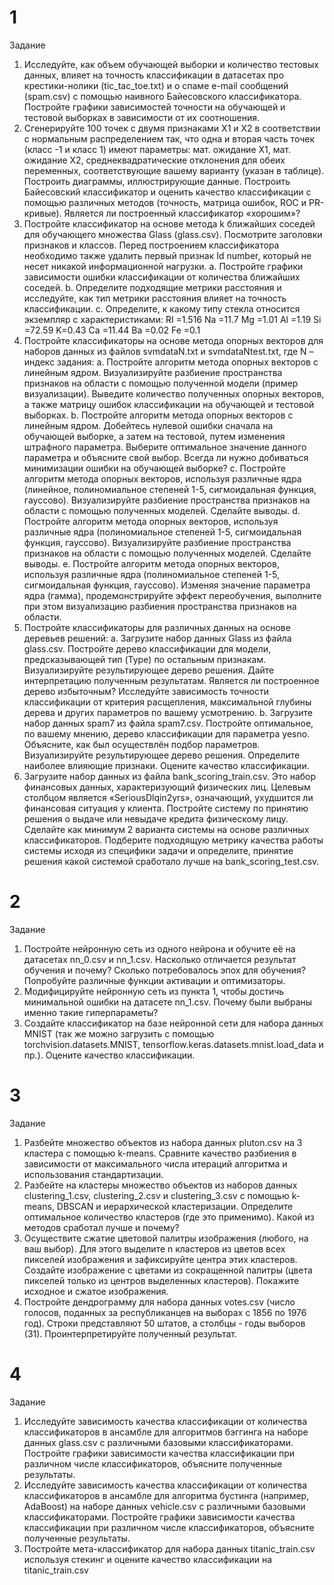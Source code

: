 # 1
Задание
1. Исследуйте, как объем обучающей выборки и количество тестовых данных, влияет на точность классификации в датасетах про крестики-нолики (tic_tac_toe.txt) и о спаме e-mail сообщений (spam.csv) с помощью наивного Байесовского классификатора.  Постройте графики зависимостей точности на обучающей и тестовой выборках в зависимости от их соотношения.
2. Сгенерируйте 100 точек с двумя признаками X1 и X2 в соответствии с нормальным распределением так, что одна и вторая часть точек (класс -1 и класс 1) имеют параметры: мат. ожидание X1, мат. ожидание X2, среднеквадратические отклонения для обеих переменных, соответствующие вашему варианту (указан в таблице). Построить диаграммы, иллюстрирующие данные. Построить Байесовский классификатор и оценить качество классификации с помощью различных методов (точность, матрица ошибок, ROС и PR-кривые). Является ли построенный классификатор «хорошим»?
3. Постройте классификатор на основе метода k ближайших соседей для обучающего множества Glass (glass.csv). Посмотрите заголовки признаков и классов. Перед построением классификатора необходимо также удалить первый признак Id number, который не несет никакой информационной нагрузки. 
  a. Постройте графики зависимости ошибки классификации от количества ближайших соседей.
  b. Определите подходящие метрики расстояния и исследуйте, как тип метрики расстояния влияет на точность классификации.
  c. Определите, к какому типу стекла относится экземпляр с характеристиками:
RI =1.516 Na =11.7 Mg =1.01 Al =1.19 Si =72.59 K=0.43 Ca =11.44 Ba =0.02 Fe =0.1
4. Постройте классификаторы на основе метода опорных векторов для наборов данных из файлов svmdataN.txt и svmdataNtest.txt, где N –  индекс задания:
  a. Постройте алгоритм метода опорных векторов с линейным ядром. Визуализируйте разбиение пространства признаков на области с помощью полученной модели (пример визуализации). Выведите количество полученных опорных векторов, а также матрицу ошибок классификации на обучающей и тестовой выборках.
  b. Постройте алгоритм метода опорных векторов с линейным ядром. Добейтесь нулевой ошибки сначала на обучающей выборке, а затем на тестовой, путем изменения штрафного параметра. Выберите оптимальное значение данного параметра и объясните свой выбор. Всегда ли нужно добиваться минимизации ошибки на обучающей выборке?
  c. Постройте алгоритм метода опорных векторов, используя различные ядра (линейное, полиномиальное степеней 1-5, сигмоидальная функция, гауссово). Визуализируйте разбиение пространства признаков на области с помощью полученных моделей. Сделайте выводы.
  d. Постройте алгоритм метода опорных векторов, используя различные ядра (полиномиальное степеней 1-5, сигмоидальная функция, гауссово). Визуализируйте разбиение пространства признаков на области с помощью полученных моделей. Сделайте выводы.
  e. Постройте алгоритм метода опорных векторов, используя различные ядра (полиномиальное степеней 1-5, сигмоидальная функция, гауссово). Изменяя значение параметра ядра (гамма), продемонстрируйте эффект переобучения, выполните при этом визуализацию разбиения пространства признаков на области.
5. Постройте классификаторы для различных данных на основе деревьев решений:
  a. Загрузите набор данных Glass из файла glass.csv.
Постройте дерево классификации для модели, предсказывающей тип (Type) по остальным признакам. Визуализируйте результирующее дерево решения. Дайте интерпретацию полученным результатам. Является ли построенное дерево избыточным? Исследуйте зависимость точности классификации от критерия расщепления, максимальной глубины дерева и других параметров по вашему усмотрению.
  b. Загрузите набор данных spam7 из файла spam7.csv. Постройте оптимальное, по вашему мнению, дерево классификации для параметра yesno. Объясните, как был осуществлён подбор параметров. Визуализируйте результирующее дерево решения. Определите наиболее влияющие признаки. Оцените качество классификации.
6. Загрузите набор данных из файла bank_scoring_train.csv. Это набор финансовых данных, характеризующий физических лиц. Целевым столбцом является «SeriousDlqin2yrs», означающий, ухудшится ли финансовая ситуация у клиента. Постройте систему по принятию решения о выдаче или невыдаче кредита физическому лицу. Сделайте как минимум 2 варианта системы на основе различных классификаторов. Подберите подходящую метрику качества работы системы исходя из специфики задачи и определите, принятие решения какой системой сработало лучше на bank_scoring_test.csv.

# 2
Задание
1. Постройте нейронную сеть из одного нейрона и обучите её на датасетах nn_0.csv и nn_1.csv. Насколько отличается результат обучения и почему? Сколько потребовалось эпох для обучения? Попробуйте различные функции активации и оптимизаторы. 
2. Модифицируйте нейронную сеть из пункта 1, чтобы достичь минимальной ошибки на датасете nn_1.csv. Почему были выбраны именно такие гиперпараметы?
3. Создайте классификатор на базе нейронной сети для набора данных MNIST (так же можно загрузить с помощью torchvision.datasets.MNIST, tensorflow.keras.datasets.mnist.load_data и пр.). Оцените качество классификации.

# 3
Задание
1. Разбейте множество объектов из набора данных pluton.csv на 3 кластера с помощью k-means. Сравните качество разбиения в зависимости от максимального числа итераций алгоритма и использования стандартизации.
2. Разбейте на кластеры множество объектов из наборов данных clustering_1.csv, clustering_2.csv и clustering_3.csv с помощью k-means, DBSCAN и иерархической кластеризации. Определите оптимальное количество кластеров (где это применимо). Какой из методов сработал лучше и почему? 
3. Осуществите сжатие цветовой палитры изображения (любого, на ваш выбор). Для этого выделите n кластеров из цветов всех пикселей изображения и зафиксируйте центра этих кластеров. Создайте изображение с цветами из сокращенной палитры (цвета пикселей только из центров выделенных кластеров). Покажите исходное и сжатое изображения.
4. Постройте дендрограмму для набора данных votes.csv (число голосов, поданных за республиканцев на выборах с 1856 по 1976 год). Строки представляют 50 штатов, а столбцы -  годы выборов (31). Проинтерпретируйте полученный результат.

# 4
Задание
1. Исследуйте зависимость качества классификации от количества классификаторов в ансамбле для алгоритмов бэггинга на наборе данных glass.csv с различными базовыми классификаторами. Постройте графики зависимости качества классификации при различном числе классификаторов, объясните полученные результаты. 
2. Исследуйте зависимость качества классификации от количества классификаторов в ансамбле для алгоритма бустинга (например, AdaBoost) на наборе данных vehicle.csv с различными базовыми классификаторами. Постройте графики зависимости качества классификации при различном числе классификаторов, объясните полученные результаты. 
3. Постройте мета-классификатор для набора данных titanic_train.csv используя стекинг и оцените качество классификации на titanic_train.csv

